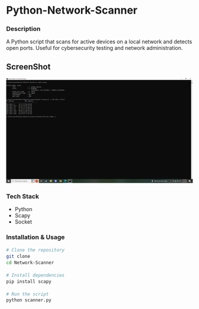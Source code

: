 # Python-Network-Scanner
### **Description**
A Python script that scans for active devices on a local network and detects open ports. Useful for cybersecurity testing and network administration.

## ScreenShot
![python network scanner](screenshots/python-network-scanner.png)


### **Tech Stack**
- Python
- Scapy
- Socket

### **Installation & Usage**
```bash
# Clone the repository
git clone 
cd Network-Scanner

# Install dependencies
pip install scapy

# Run the script
python scanner.py
